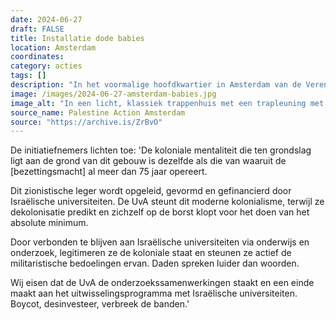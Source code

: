 ```yaml
---
date: 2024-06-27
draft: FALSE
title: Installatie dode babies
location: Amsterdam
coordinates: 
category: acties
tags: []
description: "In het voormalige hoofdkwartier in Amsterdam van de Verenigde Oostindische Compagnie hangt een installatie met babypoppen, om aandacht te richten op de meer dan 15.000 kinderen die in de afgelopen 265 dagen door zionistische troepen zijn vermoord."
image: /images/2024-06-27-amsterdam-babies.jpg
image_alt: "In een licht, klassiek trappenhuis met een trapleuning met metalen art-deco-elementen, hangt vanaf boven een touw met daaraan vastgeknoopt kinderpoppen en hier en daar een Palestijnse vlag. De poppen dragen briefjes met daarop namen, waaronder 'Alia Abdel Nour Sami al-Souri'."
source_name: Palestine Action Amsterdam
source: "https://archive.is/ZrBvO"
---
```

De initiatiefnemers lichten toe: 'De koloniale mentaliteit die ten grondslag ligt aan de grond van dit gebouw is dezelfde als die van waaruit de [bezettingsmacht] al meer dan 75 jaar opereert.

Dit zionistische leger wordt opgeleid, gevormd en gefinancierd door Israëlische universiteiten. De UvA steunt dit moderne kolonialisme, terwijl ze dekolonisatie predikt en zichzelf op de borst klopt voor het doen van het absolute minimum.

Door verbonden te blijven aan Israëlische universiteiten via onderwijs en onderzoek, legitimeren ze de koloniale staat en steunen ze actief de militaristische bedoelingen ervan. Daden spreken luider dan woorden.

Wij eisen dat de UvA de onderzoekssamenwerkingen staakt en een einde maakt aan het uitwisselingsprogramma met Israëlische universiteiten. Boycot, desinvesteer, verbreek de banden.'